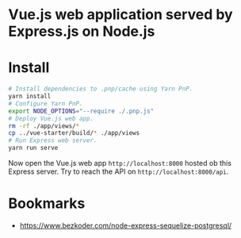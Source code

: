 # Vue.js web application served by Express.js on Node.js

# Install

```bash 
# Install dependencies to .pnp/cache using Yarn PnP.
yarn install
# Configure Yarn PnP.
export NODE_OPTIONS="--require ./.pnp.js" 
# Deploy Vue.js web app.
rm -rf ./app/views/*
cp ../vue-starter/build/* ./app/views
# Run Express web server.
yarn run serve
```
Now open the Vue.js web app `http://localhost:8000` hosted ob this Express server.
Try to reach the API on `http://localhost:8000/api`.

# Bookmarks

- https://www.bezkoder.com/node-express-sequelize-postgresql/
